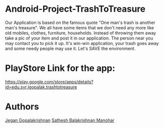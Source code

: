 ﻿# Android-Project-TrashToTreasure

Our Application is based on the famous quote "One man's trash is another man's treasure". We all have some items that we don't need any more like old mobiles, clothes, furniture, households. Instead of throwing them away take a pic of your item and post it in our application. The person near you may contact you to pick it up. It's win-win application, your trash goes away and some needy people may use it. Let's SAVE the environment. 


# PlayStore Link for the app:
https://play.google.com/store/apps/details?id=edu.syr.jgopalak.trashtotreasure

# Authors
[Jegan Gopalakrishnan](https://www.linkedin.com/in/jegang/)
[Sathesh Balakrishnan Manohar](https://www.linkedin.com/in/satheshbalakrishnanmanohar/)
